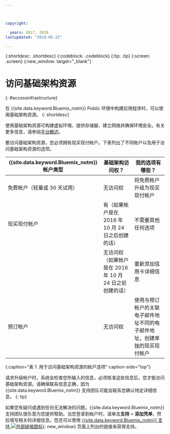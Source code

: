 ```yaml
---



copyright:

  years: 2017, 2018
lastupdated: "2018-05-22"

---
```


{:shortdesc: .shortdesc}
{:codeblock: .codeblock}
{:tip: .tip}
{:screen: .screen}
{:new_window: target="_blank"}

# 访问基础架构资源
{: #accessinfrastructure}

在 {{site.data.keyword.Bluemix_notm}} Public 环境中构建应用程序时，可以使用基础架构资源。
{: shortdesc}

使用基础架构资源可构建虚拟环境、提供存储器、建立网络并确保环境安全。有关更多信息，请参阅[平台概述](/docs/overview/ibm-cloud.html)。


要访问基础架构资源，您必须拥有现买现付帐户。下表列出了不同帐户以及用于访问基础架构资源的选项。

|{{site.data.keyword.Bluemix_notm}} 帐户类型|	基础架构访问权？|	我的选项有哪些？|
|------------------|-----------------------|---------------|
|免费帐户（轻量或 30 天试用）|	无访问权|	将免费帐户升级为现买现付帐户|
|现买现付帐户|有（如果帐户是在 2016 年 10 月 24 日之后创建的话）|不需要其他任何选项|
| |无访问权（如果帐户是在 2016 年 10 月 24 日之前创建的话）|重新添加信用卡详细信息|
|预订帐户|	无访问权|	使用与预订帐户的关联电子邮件地址不同的电子邮件地址，创建单独的现买现付帐户|
{:caption="表 1. 用于访问基础架构资源的帐户选项" caption-side="top"}

请求升级帐户时，系统会检查您所输入的信息，必须核准这些信息后，您才能访问基础架构资源。请确保联系信息正确，因为 {{site.data.keyword.Bluemix_notm}} 支持团队可能会联系您确认特定详细信息。
{: tip}

如果您有疑问或遇到任何无法解决的问题，{{site.data.keyword.Bluemix_notm}} 支持团队很乐意为您提供帮助。当您登录到帐户时，请单击**支持** > **添加凭单**，然后填写相关的详细信息。您还可以使用 [{{site.data.keyword.Bluemix_notm}} 支持 ![外部链接图标](../icons/launch-glyph.svg)](http://ibm.biz/bluemixsupport){: new_window} 页面上列出的链接来获得支持。

